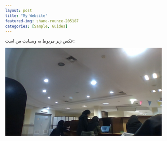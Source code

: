 ```yaml
---
layout: post
title: "My Website"
featured-img: shane-rounce-205187
categories: [Sample, Guides]
---
```


عکس زیر مربوط به وبسایت من است:

![alt text](../assets/img/posts/class.jpg "Class Picture")

